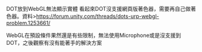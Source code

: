 DOT放到WebGL無法顯示實體
看起來DOT沒支援網頁版著色器，需要再自己做著色器。資料>https://forum.unity.com/threads/dots-urp-webgl-problem.1253661/


WebGL在預設條件果然還是有些限制，無法使用Microphone或是沒支援到DOT，之後觀察有沒有能著手的解決方案
